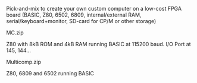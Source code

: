 Pick-and-mix to create your own custom computer on a low-cost FPGA board
(BASIC, Z80, 6502, 6809, internal/external RAM, serial/keyboard+monitor, SD-card for CP/M or other storage)

MC.zip

Z80 with 8kB ROM and 4kB RAM running BASIC at 115200 baud. I/O Port at 145, 144...

Multicomp.zip

Z80, 6809 and 6502 running BASIC

